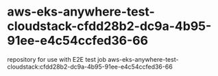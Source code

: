 # aws-eks-anywhere-test-cloudstack-cfdd28b2-dc9a-4b95-91ee-e4c54ccfed36-66
repository for use with E2E test job aws-eks-anywhere-test-cloudstack:cfdd28b2-dc9a-4b95-91ee-e4c54ccfed36-66

